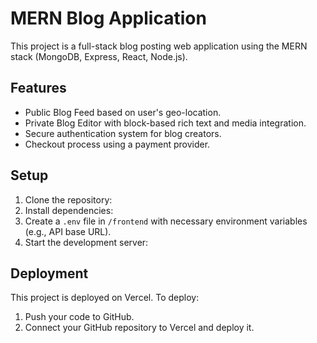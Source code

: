 # MERN Blog Application

This project is a full-stack blog posting web application using the MERN stack (MongoDB, Express, React, Node.js).

## Features
- Public Blog Feed based on user's geo-location.
- Private Blog Editor with block-based rich text and media integration.
- Secure authentication system for blog creators.
- Checkout process using a payment provider.

## Setup
1. Clone the repository:
2. Install dependencies:
3. Create a `.env` file in `/frontend` with necessary environment variables (e.g., API base URL).
4. Start the development server:

## Deployment
This project is deployed on Vercel. To deploy:
1. Push your code to GitHub.
2. Connect your GitHub repository to Vercel and deploy it.
